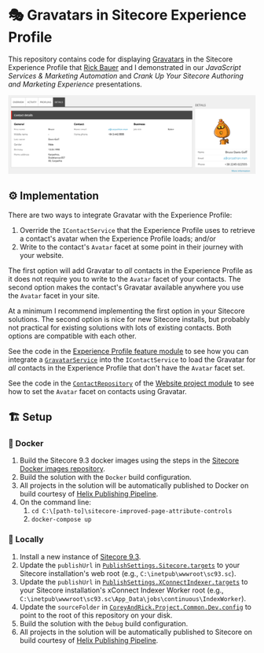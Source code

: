 # 🎭 Gravatars in Sitecore Experience Profile

This repository contains code for displaying [Gravatars][1] in the Sitecore
Experience Profile that [Rick Bauer][2] and I demonstrated in our _JavaScript
Services & Marketing Automation_ and _Crank Up Your Sitecore Authoring and
Marketing Experience_ presentations.

![Contact in Experience Profile with robohash default image](docs/robohash.png)

## ⚙️ Implementation

There are two ways to integrate Gravatar with the Experience Profile:

1. Override the `IContactService` that the Experience Profile uses to retrieve
   a contact's avatar when the Experience Profile loads; and/or
2. Write to the contact's `Avatar` facet at some point in their journey with
   your website.

The first option will add Gravatar to _all_ contacts in the Experience Profile
as it does not require you to write to the `Avatar` facet of your contacts. The
second option makes the contact's Gravatar available anywhere you use the
`Avatar` facet in your site.

At a minimum I recommend implementing the first option in your Sitecore
solutions. The second option is nice for new Sitecore installs, but probably not
practical for existing solutions with lots of existing contacts. Both options
are compatible with each other.

See the code in the [Experience Profile feature module][3] to see how you can
integrate a [`GravatarService`][4] into the `IContactService` to load the
Gravatar for _all_ contacts in the Experience Profile that don't have the
`Avatar` facet set.

See the code in the [`ContactRepository`][5] of the [Website project module][6]
to see how to set the `Avatar` facet on contacts using Gravatar.

## 🏗️ Setup

### 🐳 Docker

1. Build the Sitecore 9.3 docker images using the steps in the
   [Sitecore Docker images repository][7].
2. Build the solution with the `Docker` build configuration.
3. All projects in the solution will be automatically published to Docker on
   build courtesy of [Helix Publishing Pipeline][8].
4. On the command line:
   1. `cd C:\[path-to]\sitecore-improved-page-attribute-controls`
   2. `docker-compose up`

### 💽 Locally

1. Install a new instance of [Sitecore 9.3][9].
2. Update the `publishUrl` in [`PublishSettings.Sitecore.targets`][10] to your
   Sitecore installation's web root (e.g., `C:\inetpub\wwwroot\sc93.sc`).
3. Update the `publishUrl` in [`PublishSettings.XConnectIndexer.targets`][11] to
   your Sitecore installation's xConnect Indexer Worker root
   (e.g., `C:\inetpub\wwwroot\sc93.sc\App_Data\jobs\continuous\IndexWorker`).
4. Update the `sourceFolder` in [`CoreyAndRick.Project.Common.Dev.config`][12] to
   point to the root of this repository on your disk.
5. Build the solution with the `Debug` build configuration.
6. All projects in the solution will be automatically published to Sitecore on
   build courtesy of [Helix Publishing Pipeline][8].

[1]: https://www.gravatar.com/
[2]: https://twitter.com/Sitecordial
[3]: src/Feature/ExperienceProfile/sitecore
[4]: src/Feature/ExperienceProfile/sitecore/Services/GravatarService.cs
[5]: src/Project/Website/sitecore/Repositories/ContactRepository.cs
[6]: src/Project/Website/sitecore
[7]: https://github.com/sitecore/docker-images
[8]: https://github.com/richardszalay/helix-publishing-pipeline
[9]: https://dev.sitecore.net/Downloads/Sitecore_Experience_Platform/93/Sitecore_Experience_Platform_93_Initial_Release.aspx
[10]: PublishSettings.Sitecore.targets
[11]: PublishSettings.XConnectIndexer.targets
[12]: src/Project/Common/sitecore/App_Config/Environment/CoreyAndRick.Project.Common.Dev.config

